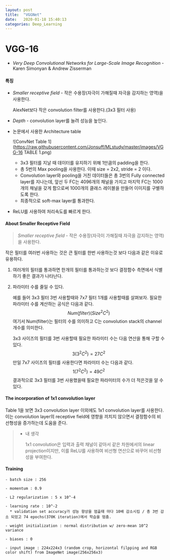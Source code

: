 ```yaml
---
layout: post
title:  "VGGNet"
date:   2020-01-18 15:40:13
categories: Deep_Learning
---
```


# VGG-16

- *Very Deep Convolutional Networks for Large-Scale Image Recognition* - Karen Simonyan & Andrew Zisserman

#### 특징

- *Smaller receptive field* - 작은 수용장(자극이 가해질때 자극을 감지하는 영역)을 사용한다. 

  AlexNet보다 작은 convolution filter를 사용한다.(3x3 필터 사용)

- *Depth* - convolution layer를 늘려 성능을 높인다.

- 논문에서 사용한 Architecture table

  ![ConvNet Table 1](https://raw.githubusercontent.com/Jonsuff/MLstudy/master/images/VGG-16 TABLE 1.png)

  - 3x3 필터를 지날 때 데이터를 유지하기 위해 1만큼의 padding을 한다.
  - 총 5번의 Max pooling을 사용한다. 이때 size =  2x2, stride = 2 이다.
  - Convolution layer와 pooling을 거친 데이터들은 총 3번의 Fully connected layer를 지나는데, 앞선 두 FC는 4096개의 채널을 가지고 마지막 FC는 1000개의 채널을 갖게 함으로써 1000개의 클래스 레이블을 만들어 이미지를 구별하도록 한다.
  - 최종적으로 soft-max layer를 통과한다.
  
- ReLU를 사용하여 처리속도를 빠르게 한다.



#### About Smaller Receptive Field

> *Smaller receptive field* - 작은 수용장(자극이 가해질때 자극을 감지하는 영역)을 사용한다. 

작은 필터를 여러번 사용하는 것은 큰 필터를 한번 사용하는것 보다 다음과 같은 이유로 유용하다.

1. 여러개의 필터를 통과하면 한개의 필터를 통과하는것 보다 결정함수 측면에서 식별하기 좋은 결과가 나타난다.

2. 파라미터 수를 줄일 수 있다. 

   예를 들어 3x3 필터 3번 사용할때와 7x7 필터 1개를 사용할때를 살펴보자. 필요한 파라미터 수를 계산하는 공식은 다음과 같다.
   $$
   Num(filter)(Size^2C^2)
   $$
   여기서 Num(filter)는 필터의 수를 의미하고 C는 convolution stack의 channel 개수를 의미한다.

   3x3 사이즈의 필터를 3번 사용할때 필요한 파라미터 수는 다음 연산을 통해 구할 수 있다.
   $$
   3(3^2C^2) = 27C^2
   $$
   만일 7x7 사이즈의 필터를 사용한다면 파라미터 수는 다음과 같다.
   $$
   1(7^2C^2) = 49C^2
   $$
   결과적으로 3x3 필터를 3번 사용했을때 필요한 파라미터의 수가 더 적은것을 알 수 있다.



#### The incorporation of 1x1 convolution layer

Table 1을 보면 3x3 convolution layer 이외에도 1x1 convolution layer를 사용한다. 이는 convolution layer의 receptive field에 영향을 끼치지 않으면서 결정함수의 비선형성을 증가하는데 도움을 준다.

> - 내 생각 
>
>   1x1 convolution은 입력과 출력 채널이 같아서 같은 차원에서의 linear projection이지만, 이를 ReLU를 사용하여 비선형 연산으로 바꾸어 비선형성을 부여한다.





#### Training

```
- batch size : 256

- momentum : 0.9

- L2 regularization : 5 x 10^-4

- learning rate : 10^-2 
  * validation set accuracy가 성능 향상을 멈출때 마다 10배 감소시킴 / 총 3번 감소 되었고 74 epochs(370K iteration)에서 학습을 멈춤.

- weight initialization : normal distribution w/ zero-mean 10^2 variance

- biases : 0

- input image : 224x224x3 (random crop, horizontal filpping and RGB color shift) from ImageNet image(256x256x3)
```

